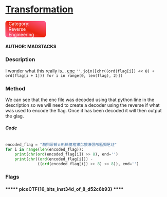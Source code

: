 # [Transformation](https://play.picoctf.org/practice/challenge/104?originalEvent=34&page=1)
<div style="background-image: linear-gradient(to bottom left,#fd5d93,#ec250d,#fd5d93);margin-right:75%; padding-left:2%;border-radius: .4285rem; color:white">Category: Reverse Engineering</div>

#### AUTHOR: MADSTACKS

### Description

I wonder what this really is... [enc](https://mercury.picoctf.net/static/a757282979af14ab5ed74f0ed5e2ca95/enc) ``''.join([chr((ord(flag[i]) << 8) + ord(flag[i + 1])) for i in range(0, len(flag), 2)])``

### Method

We can see that the enc file was decoded using that python line in the description so we will need to create a decoder using the reverse if what was used to encode the flag. Once it has been decoded it will then output the glag. 


##### Code

```python

encoded_flag = "灩捯䍔䙻ㄶ形楴獟楮獴㌴摟潦弸彤㔲挶戹㍽"
for i in range(len(encoded_flag)):
    print(chr(ord(encoded_flag[i]) >> 8), end='')
    print(chr((ord(encoded_flag[i])) -
              ((ord(encoded_flag[i]) >> 8) << 8)), end='')

```

### Flags


#### ***** picoCTF{16_bits_inst34d_of_8_d52c6b93} ****